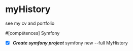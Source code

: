 # myHistory
see my cv and portfolio

#[compétences] Symfony
- [X] _**Create symfony project**_
		symfony new --full MyHistory
